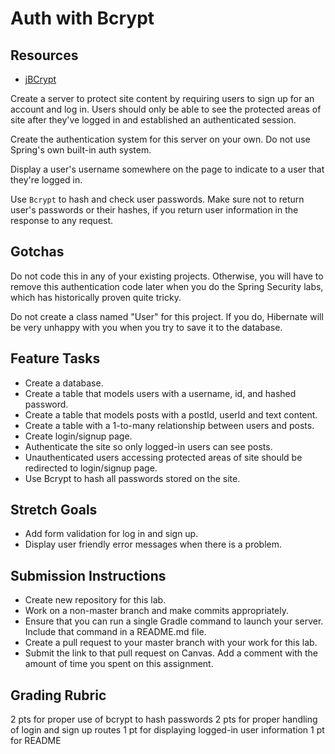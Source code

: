 # Auth with Bcrypt

## Resources
* [jBCrypt](https://www.mindrot.org/projects/jBCrypt/)

Create a server to protect site content by requiring users to sign up
for an account and log in. Users should only be able to see the protected areas of site after
they've logged in and established an authenticated session.

Create the authentication system for this server on your own. Do not use Spring's own
built-in auth system.

Display a user's username somewhere on the page to indicate to a user that they're
logged in.

Use `Bcrypt` to hash and check user passwords. Make sure not to return user's
passwords or their hashes, if you return user information in the response to any request.

## Gotchas
Do not code this in any of your existing projects. Otherwise, you will have to remove
this authentication code later when you do the Spring Security labs, which has
historically proven quite tricky.

Do not create a class named "User" for this project. If you do, Hibernate will be very
unhappy with you when you try to save it to the database.

## Feature Tasks
* Create a database.
* Create a table that models users with a username, id, and hashed password.
* Create a table that models posts with a postId, userId and text content.
* Create a table with a 1-to-many relationship between users and posts.
* Create login/signup page.
* Authenticate the site so only logged-in users can see posts.
* Unauthenticated users accessing protected areas of site should be redirected to login/signup page.
* Use Bcrypt to hash all passwords stored on the site.

## Stretch Goals
* Add form validation for log in and sign up.
* Display user friendly error messages when there is a problem.

## Submission Instructions
* Create new repository for this lab.
* Work on a non-master branch and make commits appropriately.
* Ensure that you can run a single Gradle command to launch your server. Include that command in a README.md file.
* Create a pull request to your master branch with your work for this lab.
* Submit the link to that pull request on Canvas. Add a comment with the amount of time you spent on this assignment.

## Grading Rubric
2 pts for proper use of bcrypt to hash passwords
2 pts for proper handling of login and sign up routes
1 pt for displaying logged-in user information
1 pt for README
